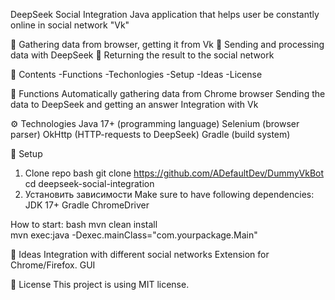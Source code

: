 DeepSeek Social Integration
Java application that helps user be constantly online in social network "Vk"

🔹 Gathering data from browser, getting it from Vk
🔹 Sending and processing data with DeepSeek
🔹 Returning the result to the social network

📌 Contents
-Functions
-Techonlogies
-Setup
-Ideas
-License

🔹 Functions
Automatically gathering data from Chrome browser
Sending the data to DeepSeek and getting an answer
Integration with Vk

⚙️ Technologies
Java 17+ (programming language)
Selenium (browser parser)
OkHttp (HTTP-requests to DeepSeek)
Gradle (build system)

🚀 Setup
1. Clone repo
bash
git clone https://github.com/ADefaultDev/DummyVkBot
cd deepseek-social-integration
2. Установить зависимости
Make sure to have following dependencies:
JDK 17+
Gradle
ChromeDriver

How to start:
bash
mvn clean install   
mvn exec:java -Dexec.mainClass="com.yourpackage.Main"  
 
📅 Ideas
Integration with different social networks
Extension for Chrome/Firefox.
GUI

📜 License
This project is using MIT license.

